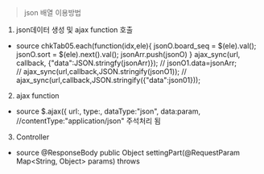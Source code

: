 > json 배열 이용방법

1. json데이터 생성 및 ajax function 호출
- source
 chkTab05.each(function(idx,ele){
  jsonO.board_seq = $(ele).val();
  jsonO.sort = $(ele).next().val();
  jsonArr.push(jsonO)
 }
 ajax_sync(url, callback, {"data":JSON.stringfy(jsonArr)});
 // jsonO1.data=jsonArr;  
 // ajax_sync(url,callback,JSON.stringify(jsonO1));
 // ajax_sync(url,callback,JSON.stringify({"data":json01}));
 
 
 2. ajax function
 - source
 $.ajax({ url:, type:, dataType:"json", data:param, //contentType:"application/json"   주석처리 됨
 
 3. Controller
 - source
 @ResponseBody
 public Object settingPart(@RequestParam Map<String, Object> params) throws
